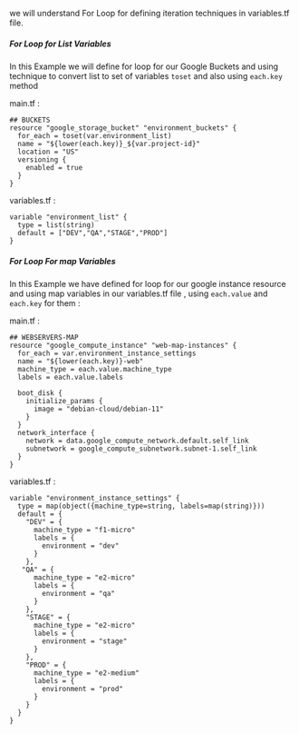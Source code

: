   we will understand For Loop for defining iteration techniques  in variables.tf file.

##### For Loop for List Variables

  In this Example we will define for loop for our Google Buckets and using technique to convert list to set of variables `toset`  and also using `each.key` method

  main.tf :

```
## BUCKETS
resource "google_storage_bucket" "environment_buckets" {
  for_each = toset(var.environment_list)
  name = "${lower(each.key)}_${var.project-id}"
  location = "US"
  versioning {
    enabled = true
  }
}
```

  variables.tf :
```
variable "environment_list" {
  type = list(string)
  default = ["DEV","QA","STAGE","PROD"]
}
```


##### For Loop For map Variables
 In this Example we have defined for loop for our google instance resource and using map variables in our variables.tf file , using `each.value` and `each.key` for them :

  main.tf :
```
## WEBSERVERS-MAP
resource "google_compute_instance" "web-map-instances" {
  for_each = var.environment_instance_settings
  name = "${lower(each.key)}-web"
  machine_type = each.value.machine_type
  labels = each.value.labels
  
  boot_disk {
    initialize_params {
      image = "debian-cloud/debian-11"
    }
  }
  network_interface {
    network = data.google_compute_network.default.self_link
    subnetwork = google_compute_subnetwork.subnet-1.self_link
  }  
}
```

  variables.tf :

```
variable "environment_instance_settings" {
  type = map(object({machine_type=string, labels=map(string)}))
  default = {
    "DEV" = {
      machine_type = "f1-micro"
      labels = {
        environment = "dev"
      }
    },
   "QA" = {
      machine_type = "e2-micro"
      labels = {
        environment = "qa"
      }
    },
    "STAGE" = {
      machine_type = "e2-micro"
      labels = {
        environment = "stage"
      }
    },
    "PROD" = {
      machine_type = "e2-medium"
      labels = {
        environment = "prod"
      }
    }
  }
}
```
